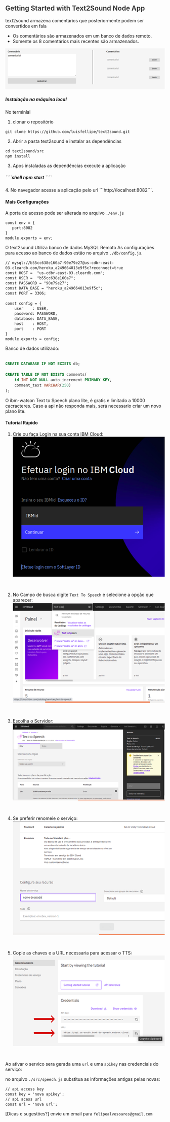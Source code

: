 ## <span style="color: rgb(59, 59, 59);">Getting Started with Text2Sound Node App</span>

text2sound armazena comentários que posteriormente podem  ser convertidos em fala
- Os comentários são armazenados em um banco de dados remoto. 
- Somente os 8 comentários mais recentes são armazenados.
 

![Interface do text2sound](./assets/interface.png)


##### Instalação na máquina local
No terminlal
1. clonar o repositório
````shell
git clone https://github.com/luisfellipe/text2sound.git
````
2. Abrir a pasta text2sound e instalar as dependências
````shell
cd text2sound/src
npm install
````
3. Apos instaladas as dependências execute a aplicação
 <h5>
````shell 
npm start
````
</h5> 
4. No navegador acesse a aplicação pelo url
```http://localhost:8082```.

#### Mais Configurações
A porta de acesso pode ser alterada no arquivo `./env.js`
 ```node
const env = {
    port:8082
}
module.exports = env;
```
O text2sound Utiliza banco de dados MySQL Remoto
As configurações para acesso ao banco de dados estão no arquivo `./db/config.js`.
````node
// mysql://b55cc638e160a7:90e79e27@us-cdbr-east-03.cleardb.com/heroku_a249664013e9f5c?reconnect=true
const HOST =  "us-cdbr-east-03.cleardb.com";
const USER =  "b55cc638e160a7";
const PASSWORD = "90e79e27";
const DATA_BASE = "heroku_a249664013e9f5c";
const PORT = 3306;

const config = {
    user    : USER,
    password: PASSWORD,
    database: DATA_BASE,
    host    : HOST,
    port    : PORT
}
module.exports = config;
````

Banco de dados utilizado:

````sql

CREATE DATABASE IF NOT EXISTS db;

CREATE TABLE IF NOT EXISTS comments(
    id INT NOT NULL auto_increment PRIMARY KEY,
    comment_text VARCHAR(250)
);
````

O ibm-watson Text to Speech plano lite, é gratis e limitado a 10000 cacracteres. Caso a api não responda mais, será necessario criar um novo plano lite.

#### Tutorial Rápido

1. Crie ou faça Login na sua conta IBM Cloud: <br>
![Tela de Login](./assets/1.png)

<br>

2. No Campo de busca digite `Text To Speech` e selecione a opção que aparecer: <br>
![Interface do text2sound](./assets/2.png)

<br>

3. Escolha o Servidor: <br>
![Interface do text2sound](./assets/3.png)

<br>

4. Se preferir renomeie o serviço: <br>
![Interface do text2sound](./assets/4.png)

<br>

5. Copie as chaves e a URL necessaria para acessar o TTS:
![Interface do text2sound](./assets/5.png)

<br>

Ao ativar o servico sera gerada uma `url` e uma `apikey` nas credenciais do serviço:


no arquivo `./src/speech.js` substitua as informações antigas pelas novas:

```` node
// api access key
const key = 'nova apikey';
// api acess url
const url = 'nova url';

````
[Dicas e sugestões?] envie um email para `felipealvesoares@gmail.com`